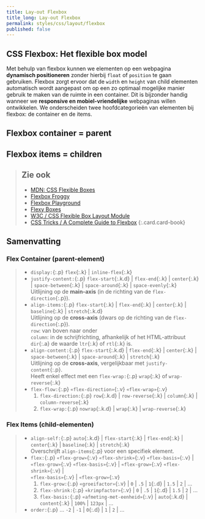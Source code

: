 ```yaml
---
title: Lay-out Flexbox
title_long: Lay-out Flexbox
permalink: styles/css/layout/flexbox
published: false
---
```


CSS Flexbox: Het flexible box model
-----------------------------------

Met behulp van flexbox kunnen we elementen op een webpagina **dynamisch positioneren** zonder hierbij `float` of `position` te gaan gebruiken.
Flexbox zorgt ervoor dat de `width` en `height` van child elementen automatisch wordt aangepast om op een zo optimaal mogelijke manier gebruik te maken van de ruimte in een container. Dit is bijzonder handig wanneer we **responsive en mobiel-vriendelijke** webpaginas willen ontwikkelen.
We onderscheiden twee hoofdcategorieën van elementen bij flexbox: de container en de items. 

Flexbox **container** = parent
--------------------------

Flexbox **items** = children
----------------------------


> Zie ook
> ---
> - [MDN: CSS Flexible Boxes](https://developer.mozilla.org/en-US/docs/Web/CSS/CSS_Flexible_Box_Layout/Using_CSS_flexible_boxes)
> - [Flexbox Froggy](http://flexboxfroggy.com)
> - [Flexbox Playground](https://demo.agektmr.com/flexbox/)
> - [Flexy Boxes](http://the-echoplex.net/flexyboxes/)
> - [W3C / CSS Flexible Box Layout Module](https://www.w3.org/TR/css-flexbox/)
> - [CSS Tricks / A Complete Guide to Flexbox](https://css-tricks.com/snippets/css/a-guide-to-flexbox/)
{:.card.card-book}

Samenvatting
------------

### Flex Container (parent-element)

> - `display:`{:.p} `flex`{:.k} &#124; `inline-flex`{:.k}
> - `justify-content:`{:.p} `flex-start`{:.k.d} &#124; `flex-end`{:.k} &#124; `center`{:.k} &#124; `space-between`{:.k} &#124; `space-around`{:.k} &#124; `space-evenly`{:.k} 
>   Uitlijning op de **main-axis** (in de richting van de `flex-direction`{:.p}).
> - `align-items:`{:.p} `flex-start`{:.k} &#124; `flex-end`{:.k} &#124; `center`{:.k} &#124; `baseline`{:.k} &#124; `stretch`{:.k.d}  
>   Uitlijning op de **cross-axis** (dwars op de richting van de `flex-direction`{:.p}).  
>   `row`: van boven naar onder  
>   `column`: in de schrijfrichting, afhankelijk of het HTML-attribuut `dir`{:.a}  de waarde `ltr`{:.k} of `rtl`{:.k} is.
> - `align-content:`{:.p} `flex-start`{:.k.d} &#124; `flex-end`{:.k} &#124; `center`{:.k} &#124; `space-between`{:.k} &#124; `space-around`{:.k}  &#124; `stretch`{:.k}  
>    Uitlijning op de **cross-axis**, vergelijkbaar met `justify-content`{:.p}.  
>    Heeft enkel effect met een `flex-wrap:`{:.p} `wrap`{:.k} of `wrap-reverse`{:.k}
> - `flex-flow:`{:.p} `«flex-direction»`{:.v} `«flex-wrap»`{:.v}
>    1. `flex-direction:`{:.p} `row`{:.k.d} &#124; `row-reverse`{:.k} &#124; `column`{:.k} &#124; `column-reverse`{:.k}
>    2. `flex-wrap:`{:.p} `nowrap`{:.k.d} &#124; `wrap`{:.k} &#124; `wrap-reverse`{:.k}

### Flex Items (child-elementen)

> - `align-self:`{:.p} `auto`{:.k.d} &#124; `flex-start`{:.k} &#124; `flex-end`{:.k} &#124; `center`{:.k} &#124; `baseline`{:.k} &#124; `stretch`{:.k}  
>   Overschrijft `align-items`{:.p} voor een specifiek element.
> - `flex:`{:.p} `«flex-grow»`{:.v} `«flex-shrink»`{:.v} `«flex-basis»`{:.v} &#124;  
>   `«flex-grow»`{:.v} `«flex-basis»`{:.v} &#124; `«flex-grow»`{:.v} `«flex-shrink»`{:.v} &#124;  
>   `«flex-basis»`{:.v} &#124; `«flex-grow»`{:.v}
>   1. `flex-grow:`{:.p} `«groeifactor»`{:.v} &#124; `0` &#124; `.5` &#124; `1`{:.d} &#124; `1.5` &#124; `2` &#124; …
>   2. `flex-shrink:`{:.p} `«krimpfactor»`{:.v} &#124; `0` &#124; `.5` &#124; `1`{:.d} &#124; `1.5` &#124; `2` &#124; …
>   3. `flex-basis:`{:.p} `«afmeting-met-eenheid»`{:.v} &#124; `auto`{:.k.d} &#124; `content`{:.k} &#124; `100%` &#124; `123px` &#124; …
> - `order:`{:.p} … `-2` &#124; `-1` &#124; `0`{:.d} &#124; `1` &#124; `2` &#124; …

